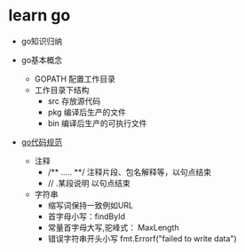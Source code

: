 # learn go

- go知识归纳
 - go基本概念
   - GOPATH 配置工作目录
   - 工作目录下结构
       - src 存放源代码
       - pkg 编译后生产的文件
       - bin 编译后生产的可执行文件

- [go代码规范](http://colobu.com/2017/02/07/write-idiomatic-golang-codes/?hmsr=toutiao.io&utm_medium=toutiao.io&utm_source=toutiao.io)
   - 注释
       - /** .....  **/ 注释片段、包名解释等，以句点结束
       - // .某段说明 以句点结束
   - 字符串
       - 缩写词保持一致例如URL
       - 首字母小写：findById
       - 常量首字母大写,驼峰式： MaxLength
       - 错误字符串开头小写 fmt.Errorf("failed to write data")

